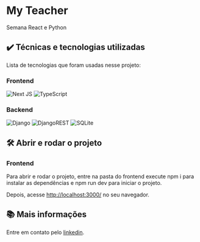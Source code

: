 # My Teacher
Semana React e Python

## ✔️ Técnicas e tecnologias utilizadas

Lista de tecnologias que foram usadas nesse projeto:

### Frontend

![Next JS](https://img.shields.io/badge/Next-black?style=for-the-badge&logo=next.js&logoColor=white)
![TypeScript](https://img.shields.io/badge/typescript-%23007ACC.svg?style=for-the-badge&logo=typescript&logoColor=white)

### Backend

![Django](https://img.shields.io/badge/django-%23092E20.svg?style=for-the-badge&logo=django&logoColor=white)
![DjangoREST](https://img.shields.io/badge/DJANGO-REST-ff1709?style=for-the-badge&logo=django&logoColor=white&color=ff1709&labelColor=gray)
![SQLite](https://img.shields.io/badge/sqlite-%2307405e.svg?style=for-the-badge&logo=sqlite&logoColor=white)

## 🛠️ Abrir e rodar o projeto

### Frontend

Para abrir e rodar o projeto, entre na pasta do frontend execute npm i para instalar as dependências e npm run dev para iniciar o projeto.

Depois, acesse <a href="http://localhost:3000/">http://localhost:3000/</a> no seu navegador.

## 📚 Mais informações

Entre em contato pelo [linkedin](https://www.linkedin.com/in/grazziano-fagundes/).
